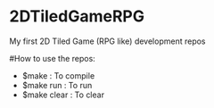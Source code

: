 # 2DTiledGameRPG
My first 2D Tiled Game (RPG like) development repos

#How to use the repos:

-	$make : To compile
-	$make run : To run
-	$make clear : To clear
